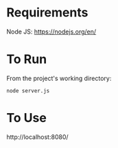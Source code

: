 # Requirements

Node JS: https://nodejs.org/en/

# To Run

From the project's working directory:

`node server.js`

# To Use

http://localhost:8080/
